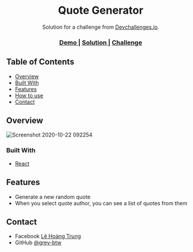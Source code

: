 <h1 align="center">Quote Generator</h1>

<div align="center">
   Solution for a challenge from  <a href="http://devchallenges.io" target="_blank">Devchallenges.io</a>.
</div>

<div align="center">
  <h3>
    <a href="https://grey-btw.github.io/quote-generator/">
      Demo
    </a>
    <span> | </span>
    <a href="https://devchallenges.io/solutions/hd8CRbBLxYhDQbBvye8R">
      Solution
    </a>
    <span> | </span>
    <a href="https://devchallenges.io/challenges/8Y3J4ucAMQpSnYTwwWW8">
      Challenge
    </a>
  </h3>
</div>

## Table of Contents

- [Overview](#overview)
- [Built With](#built-with)
- [Features](#features)
- [How to use](#how-to-use)
- [Contact](#contact)

## Overview

![Screenshot 2020-10-22 092254](https://user-images.githubusercontent.com/50090727/96817039-ae55ee00-1448-11eb-8c98-f8c252c87cfa.png)


### Built With

- [React](https://reactjs.org/)

## Features
- Generate a new random quote
- When you select quote author, you can see a list of quotes from them

## Contact

- Facebook [Lê Hoàng Trung](https://www.facebook.com/trun.lht.33/)
- GitHub [@grey-btw](https://github.com/grey-btw)
